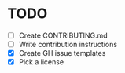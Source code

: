 # TODO

- [ ] Create CONTRIBUTING.md
- [ ] Write contribution instructions
- [X] Create GH issue templates
- [x] Pick a license
